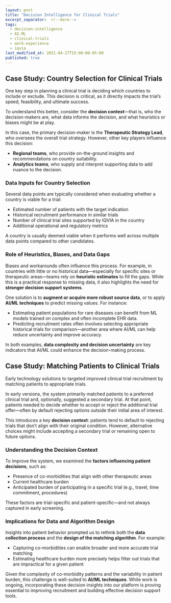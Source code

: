 ```yaml
---
layout: post
title: "Decision Intelligence for Clinical Trials"
excerpt_separator:  <!--more-->
tags:
  - decision-intelligence
  - AI-ML
  - clinical-trials
  - work-experience
  - iqvia
last_modified_at: 2021-04-27T15:00:00-05:00
published: true
---
```


## Case Study: Country Selection for Clinical Trials

One key step in planning a clinical trial is deciding which countries to include or exclude. This decision is critical, as it directly impacts the trial’s speed, feasibility, and ultimate success.

To understand this better, consider the **decision context**—that is, who the decision-makers are, what data informs the decision, and what heuristics or biases might be at play.

In this case, the primary decision-maker is the **Therapeutic Strategy Lead**, who oversees the overall trial strategy. However, other key players influence this decision:

* **Regional teams**, who provide on-the-ground insights and recommendations on country suitability.
* **Analytics teams**, who supply and interpret supporting data to add nuance to the decision.

### Data Inputs for Country Selection

Several data points are typically considered when evaluating whether a country is viable for a trial:

* Estimated number of patients with the target indication
* Historical recruitment performance in similar trials
* Number of clinical trial sites supported by IQVIA in the country
* Additional operational and regulatory metrics

A country is usually deemed viable when it performs well across multiple data points compared to other candidates.

### Role of Heuristics, Biases, and Data Gaps

Biases and workarounds often influence this process. For example, in countries with little or no historical data—especially for specific sites or therapeutic areas—teams rely on **heuristic estimates** to fill the gaps. While this is a practical response to missing data, it also highlights the need for **stronger decision support systems**.

One solution is to **augment or acquire more robust source data**, or to apply **AI/ML techniques** to predict missing values. For instance:

* Estimating patient populations for rare diseases can benefit from ML models trained on complex and often incomplete EHR data.
* Predicting recruitment rates often involves selecting appropriate historical trials for comparison—another area where AI/ML can help reduce uncertainty and improve accuracy.

In both examples, **data complexity and decision uncertainty** are key indicators that AI/ML could enhance the decision-making process.

## Case Study: Matching Patients to Clinical Trials

Early technology solutions to targeted improved clinical trial recruitment by matching patients to appropriate trials.

In early versions, the system primarily matched patients to a preferred clinical trial and, optionally, suggested a secondary trial. At that point, patients needed to decide whether to accept or reject the additional trial offer—often by default rejecting options outside their initial area of interest.

This introduces a key **decision context**: patients tend to default to rejecting trials that don’t align with their original condition. However, alternative choices might include accepting a secondary trial or remaining open to future options.

### Understanding the Decision Context

To improve the system, we examined the **factors influencing patient decisions**, such as:

* Presence of co-morbidities that align with other therapeutic areas
* Current healthcare burden
* Anticipated burden of participating in a specific trial (e.g., travel, time commitment, procedures)

These factors are trial-specific and patient-specific—and not always captured in early screening.

### Implications for Data and Algorithm Design

Insights into patient behavior prompted us to rethink both the **data collection process** and the **design of the matching algorithm**. For example:

* Capturing co-morbidities can enable broader and more accurate trial matching
* Estimating healthcare burden more precisely helps filter out trials that are impractical for a given patient

Given the complexity of co-morbidity patterns and the variability in patient burden, this challenge is well-suited to **AI/ML techniques**. While work is ongoing, incorporating these decision insights into our platform is proving essential to improving recruitment and building effective decision support tools.


